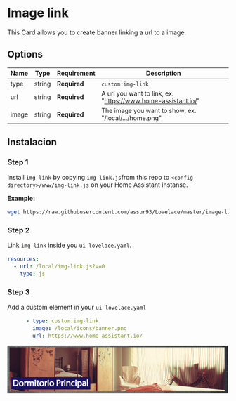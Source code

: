# Image link

This Card allows you to create banner linking a url to a image.


## Options

| Name | Type | Requirement | Description
| ---- | ---- | ------- | -----------
| type | string | **Required** | `custom:img-link`
| url | string | **Required** | A url you want to link, ex. "https://www.home-assistant.io/"
| image | string | **Required** | The image you want to show, ex. "/local/.../home.png"

## Instalacion

### Step 1

Install `img-link` by copying `img-link.js`from this repo to `<config directory>/www/img-link.js` on your Home Assistant instanse.

**Example:**

```bash
wget https://raw.githubusercontent.com/assur93/Lovelace/master/image-link/img-link.js
```

### Step 2

Link `img-link` inside you `ui-lovelace.yaml`.

```yaml
resources:
  - url: /local/img-link.js?v=0
    type: js
```

### Step 3

Add a custom element in your `ui-lovelace.yaml`

```yaml
      - type: custom:img-link
        image: /local/icons/banner.png
        url: https://www.home-assistant.io/
```

![example](example.png)
